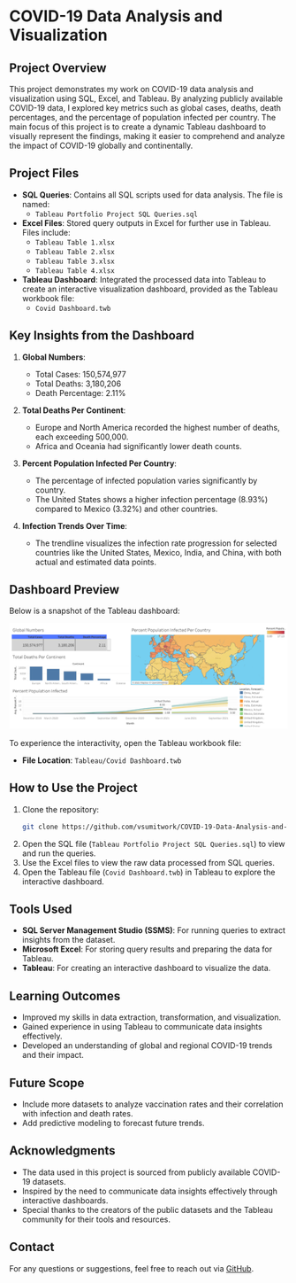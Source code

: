 # COVID-19 Data Analysis and Visualization

## Project Overview

This project demonstrates my work on COVID-19 data analysis and visualization using SQL, Excel, and Tableau. By analyzing publicly available COVID-19 data, I explored key metrics such as global cases, deaths, death percentages, and the percentage of population infected per country. The main focus of this project is to create a dynamic Tableau dashboard to visually represent the findings, making it easier to comprehend and analyze the impact of COVID-19 globally and continentally.

## Project Files

- **SQL Queries**: Contains all SQL scripts used for data analysis. The file is named:
  - `Tableau Portfolio Project SQL Queries.sql`
- **Excel Files**: Stored query outputs in Excel for further use in Tableau. Files include:
  - `Tableau Table 1.xlsx`
  - `Tableau Table 2.xlsx`
  - `Tableau Table 3.xlsx`
  - `Tableau Table 4.xlsx`
- **Tableau Dashboard**: Integrated the processed data into Tableau to create an interactive visualization dashboard, provided as the Tableau workbook file:
  - `Covid Dashboard.twb`

## Key Insights from the Dashboard

1. **Global Numbers**:

   - Total Cases: 150,574,977
   - Total Deaths: 3,180,206
   - Death Percentage: 2.11%

2. **Total Deaths Per Continent**:

   - Europe and North America recorded the highest number of deaths, each exceeding 500,000.
   - Africa and Oceania had significantly lower death counts.

3. **Percent Population Infected Per Country**:

   - The percentage of infected population varies significantly by country.
   - The United States shows a higher infection percentage (8.93%) compared to Mexico (3.32%) and other countries.

4. **Infection Trends Over Time**:

   - The trendline visualizes the infection rate progression for selected countries like the United States, Mexico, India, and China, with both actual and estimated data points.

## Dashboard Preview

Below is a snapshot of the Tableau dashboard:

![Dashboard Screenshot](Images/dashboard-preview.png)

To experience the interactivity, open the Tableau workbook file:
- **File Location**: `Tableau/Covid Dashboard.twb`


## How to Use the Project

1. Clone the repository:
   ```bash
   git clone https://github.com/vsumitwork/COVID-19-Data-Analysis-and-Visualization.git
   ```
2. Open the SQL file (`Tableau Portfolio Project SQL Queries.sql`) to view and run the queries.
3. Use the Excel files to view the raw data processed from SQL queries.
4. Open the Tableau file (`Covid Dashboard.twb`) in Tableau to explore the interactive dashboard.

## Tools Used

- **SQL Server Management Studio (SSMS)**: For running queries to extract insights from the dataset.
- **Microsoft Excel**: For storing query results and preparing the data for Tableau.
- **Tableau**: For creating an interactive dashboard to visualize the data.

## Learning Outcomes

- Improved my skills in data extraction, transformation, and visualization.
- Gained experience in using Tableau to communicate data insights effectively.
- Developed an understanding of global and regional COVID-19 trends and their impact.

## Future Scope

- Include more datasets to analyze vaccination rates and their correlation with infection and death rates.
- Add predictive modeling to forecast future trends.

## Acknowledgments

- The data used in this project is sourced from publicly available COVID-19 datasets.
- Inspired by the need to communicate data insights effectively through interactive dashboards.
- Special thanks to the creators of the public datasets and the Tableau community for their tools and resources.

## Contact

For any questions or suggestions, feel free to reach out via [GitHub](https://github.com/vsumitwork).

